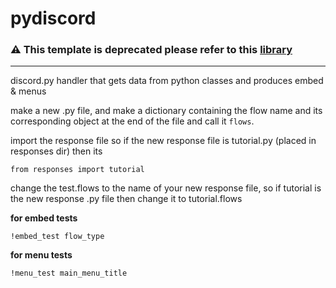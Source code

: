 # pydiscord

### ⚠ This template is deprecated please refer to this [library](https://github.com/YousefEZ/discord-qalib)

-----

discord.py handler that gets data from python classes and produces embed &amp; menus

make a new .py file, and make a dictionary containing the flow name and its corresponding object
at the end of the file and call it `flows`.

import the response file so if the new response file is tutorial.py (placed in responses dir)
then its
```
from responses import tutorial
```

change the test.flows to the name of your new response file, so if 
tutorial is the new response .py file then change it to tutorial.flows

__for embed tests__
```
!embed_test flow_type
```

__for menu tests__
```
!menu_test main_menu_title
```
